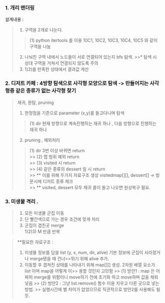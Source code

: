 ### 1. 개리 맨더링
설계내용 :
  >1) 구역을 2개로 나눈다.
   >> (1) python itertools 를 이용 10C1, 10C2, 10C3, 10C4, 10C5 와 같이 구역을 나눔
  >2) 나눠진 구역 내에서 노드들이 서로 연결되어 있는지 bfs 탐색.
    >>* 탐색 시 상대 구역을 거쳐서 연결되지 않도록 주의
  >3) 1)2)를 만족한 상태에서 결과값 계산

### 2. 디저트 카페 : 4방향 탐색으로 사각형 모양으로 탐색 -> 만들어지는 사각형중 같은 종류가 없는 사각형 찾기
  > 재귀, 완탐, pruning    
  > 1) 한정점을 기준으로 parameter (x,y)를 들고다니며 탐색      
   >> (1) dir 현재 방향으로 계속진행하는 재귀 하나 , 다음 방향으로 진행하는 재귀 하나    
  > 2) pruning , 예외처리 
   >> (1) dir 3번 이상 바뀌면 return    
    >> (2) 맵 범위 예외 return    
    >> (3) visited 시 return    
    >> (4) 같은 종류의 dessert 일 시 return    
    >> ** 이를 위해 두가지 자료구조 생성 visitedmap[][], dessert[] -> 방문시에 디저트 종류 체크    
    >> ** visited, dessert 모두 재귀 콜이 돌고 나오면 원상복구 필요.    
  
### 3. 미생물 격리 .
  > 1) 모든 미생물 군집 이동   
  > 2) 단 빨간색으로 가는 경우 조건에 맞게 처리   
  > 3) 군집이 겹친곳 merge   
  > 1)2)3) M 만큼 반복   
  
  > **필요한 자료구조 : 
  > 1) 미생물 정보를 담을 list (y, x, num, dir, alive) 기본 정보에 군집이 사라졌거나 merge됐을 때 건너>>뛰기 위해 alive 추가.
  > 2) 이동할 후 겹쳐진 상태를 나타내기 위해 map[][] 생성. 2차원 배열 요소가 list 이며 map을 어떻게 이>> 용할 것인지 고민함
    >> (1) 방안1 : map 은 어짜피 merge를 위함이니 move하기 전에 초기화 하고 move하며 값을 채워 넣음
    >> (2) 방안2 : 그냥 list.remove() 함수 이용 지우고 다른 곳으로 넣는 방법.
    >> 실행시간에 별 차이가 없었으므로 직관적으로 방안2를 사용해도 될듯.
  

  
  
